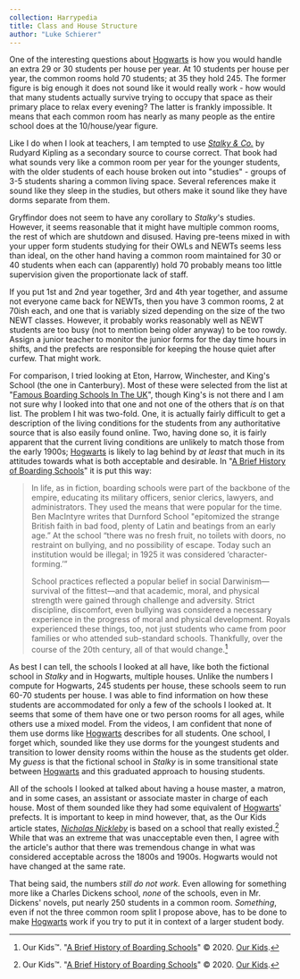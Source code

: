 ```yaml
---
collection: Harrypedia
title: Class and House Structure
author: "Luke Schierer"
---
```


One of the interesting questions about [Hogwarts] is how you would handle an
extra 29 or 30 students per house per year. At 10 students per house per year,
the common rooms hold 70 students; at 35 they hold 245. The former figure is big enough it
does not sound like it would really work - how would that many students actually
survive trying to occupy that space as their primary place to relax every
evening? The latter is frankly impossible. It means that each common room has
nearly as many people as the entire school does at the 10/house/year figure.

Like I do when I look at teachers, I am tempted to use _[Stalky & Co.][]_ by
Rudyard Kipling as a secondary source to course correct. That book had what
sounds very like a common room per year for the younger students, with the older
students of each house broken out into "studies" - groups of 3-5 students
sharing a common living space. Several references make it sound like they sleep
in the studies, but others make it sound like they have dorms separate from
them.

Gryffindor does not seem to have any corollary to _Stalky_'s studies. However,
it seems reasonable that it might have multiple common rooms, the rest of which
are shutdown and disused. Having pre-teens mixed in with your upper form
students studying for their OWLs and NEWTs seems less than ideal, on the other
hand having a common room maintained for 30 or 40 students when each can
(apparently) hold 70 probably means too little supervision given the
proportionate lack of staff.

If you put 1st and 2nd year together, 3rd and 4th year together, and assume not
everyone came back for NEWTs, then you have 3 common rooms, 2 at 70ish each, and
one that is variably sized depending on the size of the two NEWT classes.
However, it probably works reasonably well as NEWT students are too busy (not to
mention being older anyway) to be too rowdy. Assign a junior teacher to monitor
the junior forms for the day time hours in shifts, and the prefects are
responsible for keeping the house quiet after curfew. That might work.

For comparison, I tried looking at Eton, Harrow, Winchester, and King's School
(the one in Canterbury). Most of these were selected from the list at "[Famous
Boarding Schools In The UK][FBSU1]", though King's is not there and I am not
sure why I looked into that one and not one of the others that _is_ on that
list. The problem I hit was two-fold. One, it is actually fairly difficult to
get a description of the living conditions for the students from any
authoritative source that is also easily found online. Two, having done so, it
is fairly apparent that the current living conditions are unlikely to match
those from the early 1900s; [Hogwarts] is likely to lag behind by _at least_ that
much in its attitudes towards what is both acceptable and desirable. In "[A
Brief History of Boarding Schools][BHBS1]" it is put this way:

> In life, as in fiction, boarding schools were part of the backbone of the
> empire, educating its military officers, senior clerics, lawyers, and
> administrators. They used the means that were popular for the time. Ben
> MacIntyre writes that Durnford School "epitomized the strange British faith in
> bad food, plenty of Latin and beatings from an early age.” At the school
> “there was no fresh fruit, no toilets with doors, no restraint on bullying,
> and no possibility of escape. Today such an institution would be illegal; in
> 1925 it was considered ‘character-forming.’”
>
> School practices reflected a popular belief in social Darwinism—survival of
> the fittest—and that academic, moral, and physical strength were gained
> through challenge and adversity. Strict discipline, discomfort, even bullying
> was considered a necessary experience in the progress of moral and physical
> development. Royals experienced these things, too, not just students who came
> from poor families or who attended sub-standard schools. Thankfully, over the
> course of the 20th century, all of that would change.[^210725-1]

As best I can tell, the schools I looked at all have, like both the fictional
school in _Stalky_ and in Hogwarts, multiple houses. Unlike the numbers I
compute for Hogwarts, 245 students per house, these schools seem to run 60-70
students per house. I was able to find information on how these students are
accommodated for only a few of the schools I looked at. It seems that some of
them have one or two person rooms for all ages, while others use a mixed model.
From the videos, I am confident that none of them use dorms like [Hogwarts]
describes for all students. One school, I forget which, sounded like they use
dorms for the youngest students and transition to lower density rooms within the
house as the students get older. My _guess_ is that the fictional school in
_Stalky_ is in some transitional state between [Hogwarts] and this graduated
approach to housing students.

All of the schools I looked at talked about having a house master, a matron, and
in some cases, an assistant or associate master in charge of each house. Most
of them sounded like they had some equivalent of [Hogwarts]' prefects. It is
important to keep in mind however, that, as the Our Kids article states,
_[Nicholas Nickleby][CDNN]_ is based on a school that really
existed.[^210725-2] While that was an extreme that was unacceptable even
then, I agree with the article's author that there was tremendous change in what
was considered acceptable across the 1800s and 1900s. Hogwarts would not have
changed at the same rate.

That being said, the numbers _still do not work._ Even allowing for something
more like a Charles Dickens school, _none_ of the schools, even in Mr. Dickens'
novels, put nearly 250 students in a common room. _Something_, even if not the
three common room split I propose above, has to be done to make [Hogwarts] work if
you try to put it in context of a larger student body.

[Hogwarts]: ./
[Stalky & Co.]: https://www.gutenberg.org/ebooks/3006
[CDNN]: https://www.gutenberg.org/ebooks/967
[BHBS1]: https://www.ourkids.net/school/brief-history-of-boarding
[FBSU1]: https://britannia-study.com.my/school-type/famous-uk-boarding-schools

[^210725-2]: 
    Our Kids™.
    "[A Brief History of Boarding Schools](https://www.ourkids.net/school/brief-history-of-boarding)"
    © 2020. [Our Kids](https://www.ourkids.net).

[^210725-1]: 
    Our Kids™.
    "[A Brief History of Boarding Schools](https://www.ourkids.net/school/brief-history-of-boarding)"
    © 2020. [Our Kids](https://www.ourkids.net).
